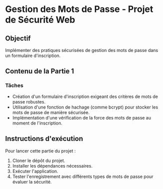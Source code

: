 # Gestion des Mots de Passe - Projet de Sécurité Web

## Objectif

Implémenter des pratiques sécurisées de gestion des mots de passe dans un formulaire d'inscription.

## Contenu de la Partie 1

### Tâches

- Création d'un formulaire d'inscription exigeant des critères de mots de passe robustes.
- Utilisation d'une fonction de hachage (comme bcrypt) pour stocker les mots de passe de manière sécurisée.
- Implémentation d'une vérification de la force des mots de passe au moment de l'inscription.

## Instructions d'exécution

Pour lancer cette partie du projet :

1. Cloner le dépôt du projet.
2. Installer les dépendances nécessaires.
3. Exécuter l'application.
4. Tester l'enregistrement avec différents types de mots de passe pour évaluer la sécurité.
